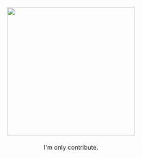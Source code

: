 <h1 align="center"><img src="https://img.itch.zone/aW1nLzg3NjgwNjIucG5n/original/0doNRX.png" height="300"></h1>

<p align="center">I'm only contribute.</p>

